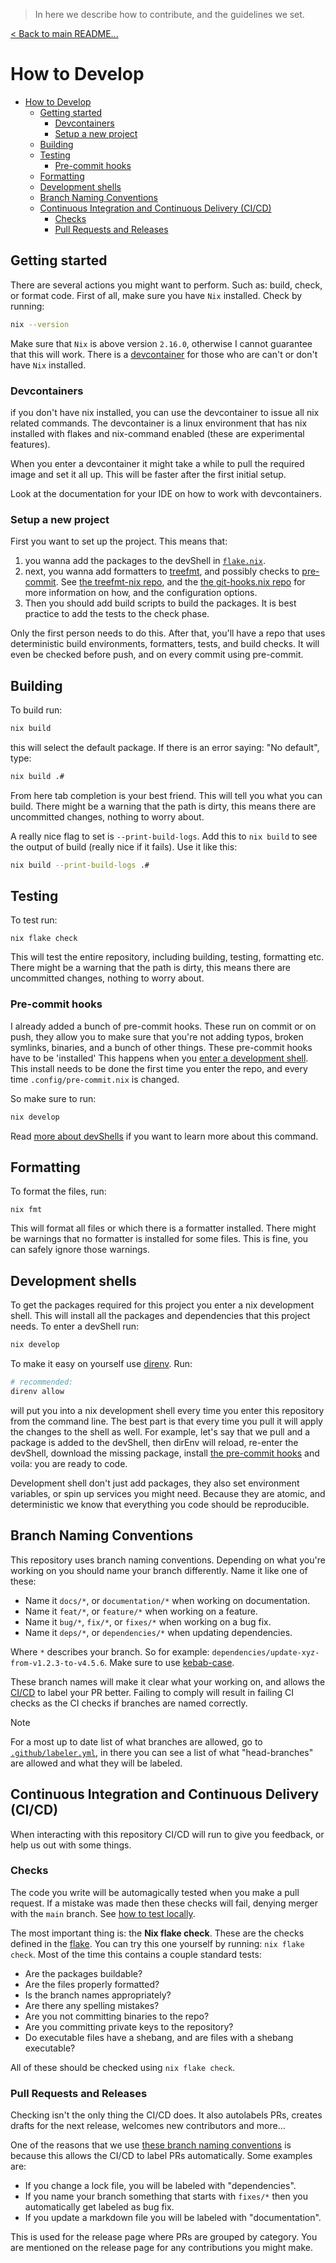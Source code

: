 > In here we describe how to contribute, and the guidelines we set.

[< Back to main README...](./README.md)

# How to Develop

- [How to Develop](#how-to-develop)
  - [Getting started](#getting-started)
    - [Devcontainers](#devcontainers)
    - [Setup a new project](#setup-a-new-project)
  - [Building](#building)
  - [Testing](#testing)
    - [Pre-commit hooks](#pre-commit-hooks)
  - [Formatting](#formatting)
  - [Development shells](#development-shells)
  - [Branch Naming Conventions](#branch-naming-conventions)
  - [Continuous Integration and Continuous Delivery (CI/CD)](#continuous-integration-and-continuous-delivery-cicd)
    - [Checks](#checks)
    - [Pull Requests and Releases](#pull-requests-and-releases)

## Getting started

There are several actions you might want to perform. Such as: build, check, or format code. First of all, make sure you have `Nix` installed. Check by running:

```sh
nix --version
```

Make sure that `Nix` is above version `2.16.0`, otherwise I cannot guarantee that this will work. There is a [devcontainer](#devcontainers) for those who are can't or don't have `Nix` installed.

### Devcontainers

if you don't have nix installed, you can use the devcontainer to issue all nix related commands. The devcontainer is a linux environment that has nix installed with flakes and nix-command enabled (these are experimental features).

When you enter a devcontainer it might take a while to pull the required image and set it all up. This will be faster after the first initial setup.

Look at the documentation for your IDE on how to work with devcontainers.

### Setup a new project

First you want to set up the project. This means that:

1. you wanna add the packages to the devShell in [`flake.nix`](flake.nix).
1. next, you wanna add formatters to [treefmt](.config/treefmt.nix), and possibly checks to [pre-commit](.config/pre-commit.nix). See [the treefmt-nix repo](https://github.com/numtide/treefmt-nix), and the [the git-hooks.nix repo](https://github.com/cachix/git-hooks.nix) for more information on how, and the configuration options.
1. Then you should add build scripts to build the packages. It is best practice to add the tests to the check phase.

Only the first person needs to do this. After that, you'll have a repo that uses deterministic build environments, formatters, tests, and build checks. It will even be checked before push, and on every commit using pre-commit.

## Building

To build run:

```sh
nix build
```

this will select the default package. If there is an error saying: "No default", type:

```sh
nix build .#
```

From here tab completion is your best friend. This will tell you what you can build. There might be a warning that the path is dirty, this means there are uncommitted changes, nothing to worry about.

A really nice flag to set is `--print-build-logs`. Add this to `nix build` to see the output of build (really nice if it fails). Use it like this:

```sh
nix build --print-build-logs .#
```

## Testing

To test run:

```SH
nix flake check
```

This will test the entire repository, including building, testing, formatting etc. There might be a warning that the path is dirty, this means there are uncommitted changes, nothing to worry about.

### Pre-commit hooks

I already added a bunch of pre-commit hooks. These run on commit or on push, they allow you to make sure that you're not adding typos, broken symlinks, binaries, and a bunch of other things. These pre-commit hooks have to be 'installed' This happens when you [enter a development shell](#development-shells). This install needs to be done the first time you enter the repo, and every time `.config/pre-commit.nix` is changed.

So make sure to run:

```sh
nix develop 
```

Read [more about devShells](#development-shells) if you want to learn more about this command.

## Formatting

To format the files, run:

```SH
nix fmt
```

This will format all files or which there is a formatter installed. There might be warnings that no formatter is installed for some files. This is fine, you can safely ignore those warnings.

## Development shells

To get the packages required for this project you enter a nix development shell. This will install all the packages and dependencies that this project needs. To enter a devShell run:

```sh
nix develop
```

To make it easy on yourself use [direnv](https://github.com/direnv/direnv). Run:

```sh
# recommended:
direnv allow
```

will put you into a nix development shell every time you enter this repository from the command line. The best part is that every time you pull it will apply the changes to the shell as well. For example, let's say that we pull and a package is added to the devShell, then dirEnv will reload, re-enter the devShell, download the missing package, install [the pre-commit hooks](#pre-commit-hooks) and voila: you are ready to code.

Development shell don't just add packages, they also set environment variables, or spin up services you might need. Because they are atomic, and deterministic we know that everything you code should be reproducible.

## Branch Naming Conventions

This repository uses branch naming conventions. Depending on what you're working on you should name your branch differently. Name it like one of these:

- Name it `docs/*`, or `documentation/*` when working on documentation.
- Name it `feat/*`, or `feature/*` when working on a feature.
- Name it `bug/*`, `fix/*`, or `fixes/*` when working on a bug fix.
- Name it `deps/*`, or `dependencies/*` when updating dependencies.

Where `*` describes your branch. So for example: `dependencies/update-xyz-from-v1.2.3-to-v4.5.6`. Make sure to use [kebab-case](https://developer.mozilla.org/en-US/docs/Glossary/Kebab_case).

These branch names will make it clear what your working on, and allows the [CI/CD](#continuous-integration-and-continuous-delivery-cicd) to label your PR better. Failing to comply will result in failing CI checks as the CI checks if branches are named correctly.

> [!NOTE]
> For a most up to date list of what branches are allowed, go to [`.github/labeler.yml`](.github/labeler.yml), in there you can see a list of what "head-branches" are allowed and what they will be labeled.

## Continuous Integration and Continuous Delivery (CI/CD)

When interacting with this repository CI/CD will run to give you feedback, or help us out with some things.

### Checks

The code you write will be automagically tested when you make a pull request. If a mistake was made then these checks will fail, denying merger with the `main` branch. See [how to test locally](#testing).

The most important thing is: the **Nix flake check**. These are the checks defined in the [flake](./flake.nix). You can try this one yourself by running: `nix flake check`. Most of the time this contains a couple standard tests:

- Are the packages buildable?
- Are the files properly formatted?
- Is the branch names appropriately?
- Are there any spelling mistakes?
- Are you not committing binaries to the repo?
- Are you committing private keys to the repository?
- Do executable files have a shebang, and are files with a shebang executable?

All of these should be checked using `nix flake check`.

### Pull Requests and Releases

Checking isn't the only thing the CI/CD does. It also autolabels PRs, creates drafts for the next release, welcomes new contributors and more...

One of the reasons that we use [these branch naming conventions](#branch-naming-conventions) is because this allows the CI/CD to label PRs automatically. Some examples are:

- If you change a lock file, you will be labeled with "dependencies".
- If you name your branch something that starts with `fixes/*` then you automatically get labeled as bug fix.
- If you update a markdown file you will be labeled with "documentation".

This is used for the release page where PRs are grouped by category. You are mentioned on the release page for any contributions you might make.
